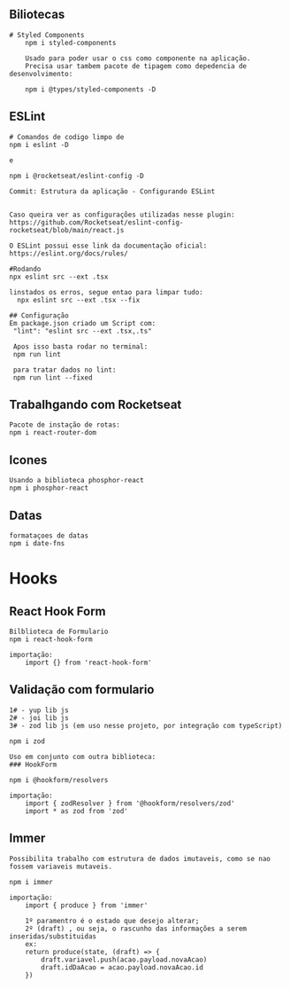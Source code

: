 

## Biliotecas

    # Styled Components
        npm i styled-components

        Usado para poder usar o css como componente na aplicação.
        Precisa usar tambem pacote de tipagem como depedencia de desenvolvimento:

        npm i @types/styled-components -D
    

## ESLint

    # Comandos de codigo limpo de
    npm i eslint -D

    e 

    npm i @rocketseat/eslint-config -D

    Commit: Estrutura da aplicação - Configurando ESLint

    
    Caso queira ver as configurações utilizadas nesse plugin: https://github.com/Rocketseat/eslint-config-rocketseat/blob/main/react.js

    O ESLint possui esse link da documentação oficial: https://eslint.org/docs/rules/

    #Rodando
    npx eslint src --ext .tsx

    linstados os erros, segue entao para limpar tudo:
      npx eslint src --ext .tsx --fix

    ## Configuração
    Em package.json criado um Script com:
     "lint": "eslint src --ext .tsx,.ts"

     Apos isso basta rodar no terminal:
     npm run lint

     para tratar dados no lint:
     npm run lint --fixed


## Trabalhgando com Rocketseat
    Pacote de instação de rotas:
    npm i react-router-dom

## Icones
    Usando a biblioteca phosphor-react
    npm i phosphor-react

## Datas 
    formataçoes de datas 
    npm i date-fns  

# Hooks

## React Hook Form
    Bilblioteca de Formulario
    npm i react-hook-form

    importação: 
        import {} from 'react-hook-form'

## Validação com formulario
    1# - yup lib js
    2# - joi lib js
    3# - zod lib js (em uso nesse projeto, por integração com typeScript)

    npm i zod

    Uso em conjunto com outra biblioteca:
    ### HookForm

    npm i @hookform/resolvers

    importação: 
        import { zodResolver } from '@hookform/resolvers/zod'
        import * as zod from 'zod'

## Immer 
    Possibilita trabalho com estrutura de dados imutaveis, como se nao fossem variaveis mutaveis.

    npm i immer

    importação:
        import { produce } from 'immer'

        1º paramentro é o estado que desejo alterar;
        2º (draft) , ou seja, o rascunho das informações a serem inseridas/substituidas
        ex: 
        return produce(state, (draft) => {
            draft.variavel.push(acao.payload.novaAcao)
            draft.idDaAcao = acao.payload.novaAcao.id
        })